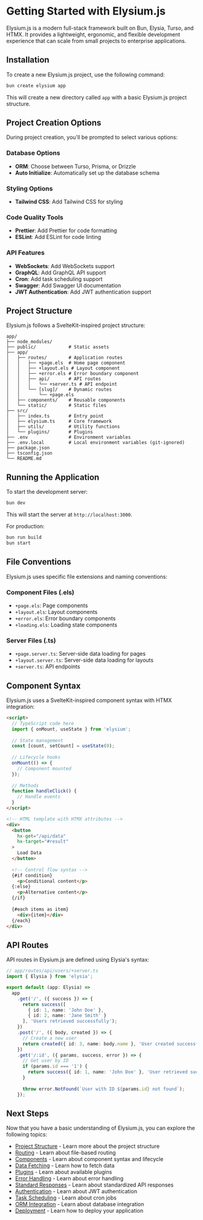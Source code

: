 # Getting Started with Elysium.js

Elysium.js is a modern full-stack framework built on Bun, Elysia, Turso, and HTMX. It provides a lightweight, ergonomic, and flexible development experience that can scale from small projects to enterprise applications.

## Installation

To create a new Elysium.js project, use the following command:

```bash
bun create elysium app
```

This will create a new directory called `app` with a basic Elysium.js project structure.

## Project Creation Options

During project creation, you'll be prompted to select various options:

### Database Options
- **ORM**: Choose between Turso, Prisma, or Drizzle
- **Auto Initialize**: Automatically set up the database schema

### Styling Options
- **Tailwind CSS**: Add Tailwind CSS for styling

### Code Quality Tools
- **Prettier**: Add Prettier for code formatting
- **ESLint**: Add ESLint for code linting

### API Features
- **WebSockets**: Add WebSockets support
- **GraphQL**: Add GraphQL API support
- **Cron**: Add task scheduling support
- **Swagger**: Add Swagger UI documentation
- **JWT Authentication**: Add JWT authentication support

## Project Structure

Elysium.js follows a SvelteKit-inspired project structure:

```
app/
├── node_modules/
├── public/            # Static assets
├── app/
│   ├── routes/        # Application routes
│   │   ├── +page.els  # Home page component
│   │   ├── +layout.els # Layout component
│   │   ├── +error.els # Error boundary component
│   │   ├── api/       # API routes
│   │   │   └── +server.ts # API endpoint
│   │   └── [slug]/    # Dynamic routes
│   │       └── +page.els
│   ├── components/    # Reusable components
│   └── static/        # Static files
├── src/
│   ├── index.ts       # Entry point
│   ├── elysium.ts     # Core framework
│   ├── utils/         # Utility functions
│   └── plugins/       # Plugins
├── .env               # Environment variables
├── .env.local         # Local environment variables (git-ignored)
├── package.json
├── tsconfig.json
└── README.md
```

## Running the Application

To start the development server:

```bash
bun dev
```

This will start the server at `http://localhost:3000`.

For production:

```bash
bun run build
bun start
```

## File Conventions

Elysium.js uses specific file extensions and naming conventions:

### Component Files (.els)
- `+page.els`: Page components
- `+layout.els`: Layout components
- `+error.els`: Error boundary components
- `+loading.els`: Loading state components

### Server Files (.ts)
- `+page.server.ts`: Server-side data loading for pages
- `+layout.server.ts`: Server-side data loading for layouts
- `+server.ts`: API endpoints

## Component Syntax

Elysium.js uses a SvelteKit-inspired component syntax with HTMX integration:

```html
<script>
  // TypeScript code here
  import { onMount, useState } from 'elysium';
  
  // State management
  const [count, setCount] = useState(0);
  
  // Lifecycle hooks
  onMount(() => {
    // Component mounted
  });
  
  // Methods
  function handleClick() {
    // Handle events
  }
</script>

<!-- HTML template with HTMX attributes -->
<div>
  <button 
    hx-get="/api/data"
    hx-target="#result"
  >
    Load Data
  </button>
  
  <!-- Control flow syntax -->
  {#if condition}
    <p>Conditional content</p>
  {:else}
    <p>Alternative content</p>
  {/if}
  
  {#each items as item}
    <div>{item}</div>
  {/each}
</div>
```

## API Routes

API routes in Elysium.js are defined using Elysia's syntax:

```typescript
// app/routes/api/users/+server.ts
import { Elysia } from 'elysia';

export default (app: Elysia) =>
  app
    .get('/', ({ success }) => {
      return success([
        { id: 1, name: 'John Doe' },
        { id: 2, name: 'Jane Smith' }
      ], 'Users retrieved successfully');
    })
    .post('/', ({ body, created }) => {
      // Create a new user
      return created({ id: 3, name: body.name }, 'User created successfully');
    })
    .get('/:id', ({ params, success, error }) => {
      // Get user by ID
      if (params.id === '1') {
        return success({ id: 1, name: 'John Doe' }, 'User retrieved successfully');
      }
      
      throw error.NotFound(`User with ID ${params.id} not found`);
    });
```

## Next Steps

Now that you have a basic understanding of Elysium.js, you can explore the following topics:

- [Project Structure](./project-structure.md) - Learn more about the project structure
- [Routing](./routing.md) - Learn about file-based routing
- [Components](./components.md) - Learn about component syntax and lifecycle
- [Data Fetching](./data-fetching.md) - Learn how to fetch data
- [Plugins](./plugins.md) - Learn about available plugins
- [Error Handling](./errors.md) - Learn about error handling
- [Standard Responses](./responses.md) - Learn about standardized API responses
- [Authentication](./auth.md) - Learn about JWT authentication
- [Task Scheduling](./cron.md) - Learn about cron jobs
- [ORM Integration](./orm.md) - Learn about database integration
- [Deployment](./deployment.md) - Learn how to deploy your application
